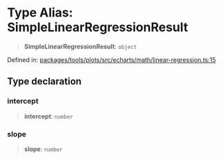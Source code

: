 # Type Alias: SimpleLinearRegressionResult

> **SimpleLinearRegressionResult**: `object`

Defined in: [packages/tools/plots/src/echarts/math/linear-regression.ts:15](https://github.com/GeoDaCenter/openassistant/blob/bc4037be52d89829440fcc4aaa1010be73719d16/packages/tools/plots/src/echarts/math/linear-regression.ts#L15)

## Type declaration

### intercept

> **intercept**: `number`

### slope

> **slope**: `number`
